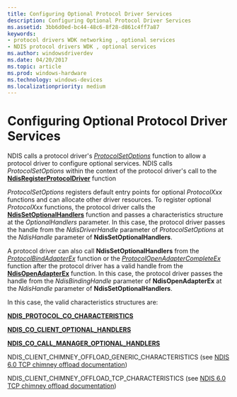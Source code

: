 ```yaml
---
title: Configuring Optional Protocol Driver Services
description: Configuring Optional Protocol Driver Services
ms.assetid: 3bb6d0ed-bc44-48c6-8f28-d861c4ff7a87
keywords:
- protocol drivers WDK networking , optional services
- NDIS protocol drivers WDK , optional services
ms.author: windowsdriverdev
ms.date: 04/20/2017
ms.topic: article
ms.prod: windows-hardware
ms.technology: windows-devices
ms.localizationpriority: medium
---
```


# Configuring Optional Protocol Driver Services





NDIS calls a protocol driver's [*ProtocolSetOptions*](https://msdn.microsoft.com/library/windows/hardware/ff570269) function to allow a protocol driver to configure optional services. NDIS calls *ProtocolSetOptions* within the context of the protocol driver's call to the [**NdisRegisterProtocolDriver**](https://msdn.microsoft.com/library/windows/hardware/ff564520) function

*ProtocolSetOptions* registers default entry points for optional *ProtocolXxx* functions and can allocate other driver resources. To register optional *ProtocolXxx* functions, the protocol driver calls the [**NdisSetOptionalHandlers**](https://msdn.microsoft.com/library/windows/hardware/ff564550) function and passes a characteristics structure at the *OptionalHandlers* parameter. In this case, the protocol driver passes the handle from the *NdisDriverHandle* parameter of *ProtocolSetOptions* at the *NdisHandle* parameter of **NdisSetOptionalHandlers**.

A protocol driver can also call **NdisSetOptionalHandlers** from the [*ProtocolBindAdapterEx*](https://msdn.microsoft.com/library/windows/hardware/ff570220) function or the [*ProtocolOpenAdapterCompleteEx*](https://msdn.microsoft.com/library/windows/hardware/ff570265) function after the protocol driver has a valid handle from the [**NdisOpenAdapterEx**](https://msdn.microsoft.com/library/windows/hardware/ff563715) function. In this case, the protocol driver passes the handle from the *NdisBindingHandle* parameter of **NdisOpenAdapterEx** at the *NdisHandle* parameter of **NdisSetOptionalHandlers**.

In this case, the valid characteristics structures are:

[**NDIS\_PROTOCOL\_CO\_CHARACTERISTICS**](https://msdn.microsoft.com/library/windows/hardware/ff566817)

[**NDIS\_CO\_CLIENT\_OPTIONAL\_HANDLERS**](https://msdn.microsoft.com/library/windows/hardware/ff564884)

[**NDIS\_CO\_CALL\_MANAGER\_OPTIONAL\_HANDLERS**](https://msdn.microsoft.com/library/windows/hardware/ff564883)

NDIS\_CLIENT\_CHIMNEY\_OFFLOAD\_GENERIC\_CHARACTERISTICS (see [NDIS 6.0 TCP chimney offload documentation](full-tcp-offload.md))

NDIS\_CLIENT\_CHIMNEY\_OFFLOAD\_TCP\_CHARACTERISTICS (see [NDIS 6.0 TCP chimney offload documentation](full-tcp-offload.md))

 

 





